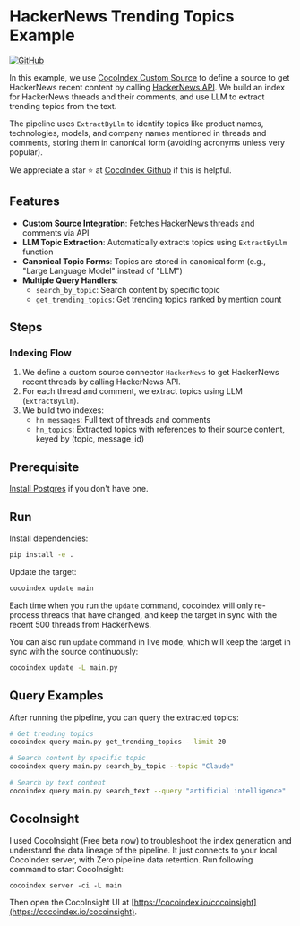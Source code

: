 # HackerNews Trending Topics Example

[![GitHub](https://img.shields.io/github/stars/cocoindex-io/cocoindex?color=5B5BD6)](https://github.com/cocoindex-io/cocoindex)

In this example, we use [CocoIndex Custom Source](https://cocoindex.io/docs/custom_ops/custom_targets) to define a source to get HackerNews recent content by calling [HackerNews API](https://hn.algolia.com/api).
We build an index for HackerNews threads and their comments, and use LLM to extract trending topics from the text.

The pipeline uses `ExtractByLlm` to identify topics like product names, technologies, models, and company names mentioned in threads and comments, storing them in canonical form (avoiding acronyms unless very popular).

We appreciate a star ⭐ at [CocoIndex Github](https://github.com/cocoindex-io/cocoindex) if this is helpful.

## Features

- **Custom Source Integration**: Fetches HackerNews threads and comments via API
- **LLM Topic Extraction**: Automatically extracts topics using `ExtractByLlm` function
- **Canonical Topic Forms**: Topics are stored in canonical form (e.g., "Large Language Model" instead of "LLM")
- **Multiple Query Handlers**:
  - `search_by_topic`: Search content by specific topic
  - `get_trending_topics`: Get trending topics ranked by mention count

## Steps

### Indexing Flow

1. We define a custom source connector `HackerNews` to get HackerNews recent threads by calling HackerNews API.
2. For each thread and comment, we extract topics using LLM (`ExtractByLlm`).
3. We build two indexes:
   - `hn_messages`: Full text of threads and comments
   - `hn_topics`: Extracted topics with references to their source content, keyed by (topic, message_id)

## Prerequisite

[Install Postgres](https://cocoindex.io/docs/getting_started/installation#-install-postgres) if you don't have one.

## Run

Install dependencies:

```bash
pip install -e .
```

Update the target:

```bash
cocoindex update main
```

Each time when you run the `update` command, cocoindex will only re-process threads that have changed, and keep the target in sync with the recent 500 threads from HackerNews.

You can also run `update` command in live mode, which will keep the target in sync with the source continuously:

```bash
cocoindex update -L main.py
```

## Query Examples

After running the pipeline, you can query the extracted topics:

```bash
# Get trending topics
cocoindex query main.py get_trending_topics --limit 20

# Search content by specific topic
cocoindex query main.py search_by_topic --topic "Claude"

# Search by text content
cocoindex query main.py search_text --query "artificial intelligence"
```

## CocoInsight

I used CocoInsight (Free beta now) to troubleshoot the index generation and understand the data lineage of the pipeline.
It just connects to your local CocoIndex server, with Zero pipeline data retention. Run following command to start CocoInsight:

```
cocoindex server -ci -L main
```

Then open the CocoInsight UI at [https://cocoindex.io/cocoinsight](https://cocoindex.io/cocoinsight).
